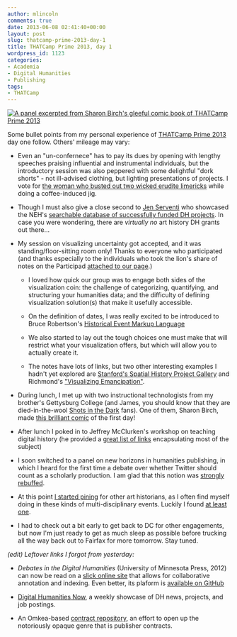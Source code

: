```yaml
---
author: mlincoln
comments: true
date: 2013-06-08 02:41:40+00:00
layout: post
slug: thatcamp-prime-2013-day-1
title: THATCamp Prime 2013, day 1
wordpress_id: 1123
categories:
- Academia
- Digital Humanities
- Publishing
tags:
- THATCamp
---
```


[![A panel excerpted from Sharon Birch's gleeful comic book of THATCamp Prime 2013][book]](https://www.dropbox.com/s/jq39aglfp29erub/Retro.pdf)

[book]: http://mlincoln.files.wordpress.com/2013/06/screen-shot-2013-06-07-at-9-54-17-pm.jpg "A panel excerpted from Sharon Birch's gleeful comic book of THATCamp Prime 2013"


Some bullet points from my personal experience of [THATCamp Prime 2013](http://chnm2013.thatcamp.org/) day one follow. Others' mileage may vary:

- Even an "un-confernece" has to pay its dues by opening with lengthy speeches praising influential and instrumental individuals, but the introductory session was also peppered with some delightful "dork shorts" - not ill-advised clothing, but lighting presentations of projects. I vote for [the woman who busted out two wicked erudite limericks](https://twitter.com/KathrynTomasek) while doing a coffee-induced jig.

- Though I must also give a close second to [Jen Serventi](http://twitter.com/jenserventi) who showcased the NEH's [searchable database of successfully funded DH projects](https://securegrants.neh.gov/publicquery/). In case you were wondering, there are *virtually no* art history DH grants out there...

- My session on visualizing uncertainty got accepted, and it was standing/floor-sitting room only! Thanks to everyone who participated (and thanks especially to the individuals who took the lion's share of notes on the Participad [attached to our page](http://chnm2013.thatcamp.org/notepads/session-notes/).)

	- I loved how quick our group was to engage both sides of the visualization coin: the challenge of categorizing, quantifying, and structuring your humanities data; and the difficulty of defining visualization solution(s) that make it usefully accessible.

	- On the definition of dates, I was really excited to be introduced to Bruce Robertson's [Historical Event Markup Language](http://heml.mta.ca/heml-cocoon/)

	- We also started to lay out the tough choices one must make that will restrict what your visualization offers, but which will allow you to actually create it.

	- The notes have lots of links, but two other interesting examples I hadn't yet explored are [Stanford's Spatial History Project Gallery](http://www.stanford.edu/group/spatialhistory/cgi-bin/site/gallery.php) and Richmond's ["Visualizing Emancipation"](http://dsl.richmond.edu/emancipation/).

- During lunch, I met up with two instructional technologists from my brother's Gettysburg College (and James, you should know that they are died-in-the-wool [Shots in the Dark](http://www.youtube.com/watch?v=Ffdt0Zw1BG8) fans). One of them, Sharon Birch, made [this brilliant comic](https://www.dropbox.com/s/jq39aglfp29erub/Retro.pdf) of the first day!

- After lunch I poked in to Jeffrey McClurken's workshop on teaching digital history (he provided a [great list of links](https://docs.google.com/document/d/1GNbwozFt--ab_RyReU7WumOtSZuNmYhUazhSljIk8RQ/edit#heading=h.o29zpwsm8wx) encapsulating most of the subject)

- I soon switched to a panel on new horizons in humanities publishing, in which I heard for the first time a debate over whether Twitter should count as a scholarly production. I am glad that this notion was [strongly rebuffed](https://twitter.com/savasavasava/status/343087808719749121).

- At this point [I started pining](https://twitter.com/matthewdlincoln/status/343063910745788417) for other art historians, as I often find myself doing in these kinds of multi-disciplinary events. Luckily I found [at least one](http://chnm2013.thatcamp.org/author/eblake/).

- I had to check out a bit early to get back to DC for other engagements, but now I'm just ready to get as much sleep as possible before trucking all the way back out to Fairfax for more tomorrow. Stay tuned.




*(edit) Leftover links I forgot from yesterday:*


- *Debates in the Digital Humanities* (University of Minnesota Press, 2012) can now be read on a [slick online site](http://dhdebates.gc.cuny.edu/debates) that allows for collaborative annotation and indexing. Even better, its plaform is [available on GitHub](https://github.com/castiron/didh)

- [Digital Humanities Now](http://digitalhumanitiesnow.org), a weekly showcase of DH news, projects, and job postings.

- An Omkea-based [contract repository](http://contractrepository.omeka.net/), an effort to open up the notoriously opaque genre that is publisher contracts.